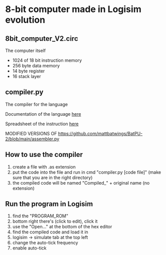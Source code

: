 # **8-bit computer made in Logisim evolution**

## 8bit_computer_V2.circ 
The computer itself
- 1024 of 18 bit instruction memory
- 256 byte data memory
- 14 byte register
- 16 stack layer

## compiler.py
The compiler for the language

Documentation of the language [here](https://github.com/ThatVeryDumbGuy/8-bit-computer/blob/main/language%20documentation.txt)

Spreadsheet of the instruction [here](https://docs.google.com/spreadsheets/d/19sJ7IXaS6HRx7-v0vHk-52AsoSK-bBNAdcGuYu5CgH4/edit?gid=0#gid=0)

MODIFIED VERSIONS OF https://github.com/mattbatwings/BatPU-2/blob/main/assembler.py

## How to use the compiler
1. create a file with .as extension
2. put the code into the file and run in cmd "compiler.py [code file]" (make sure that you are in the right directory)
3. the compiled code will be named "Compiled_" + original name (no extension)

## Run the program in Logisim
1. find the "PROGRAM_ROM"
2. bottom right there's (click to edit), click it
3. use the "Open..." at the bottom of the hex editor
4. find the compiled code and load it in
5. logisim -> simulate tab at the top left
6. change the auto-tick frequency
7. enable auto-tick
